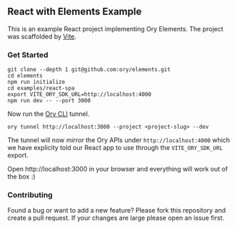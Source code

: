 ## React with Elements Example

This is an example React project implementing Ory Elements. The project was
scaffolded by [Vite](https://vitejs.dev/).

### Get Started

```shell
git clone --depth 1 git@github.com:ory/elements.git
cd elements
npm run initialize
cd examples/react-spa
export VITE_ORY_SDK_URL=http://localhost:4000
npm run dev -- --port 3000
```

Now run the [Ory CLI](https://www.ory.sh/docs/guides/cli/installation) tunnel.

```shell
ory tunnel http://localhost:3000 --project <project-slug> --dev
```

The tunnel will now _mirror_ the Ory APIs under `http://localhost:4000` which we
have explicity told our React app to use through the `VITE_ORY_SDK_URL` export.

Open http://localhost:3000 in your browser and everything will work out of the
box :)

### Contributing

Found a bug or want to add a new feature? Please fork this repository and create
a pull request. If your changes are large please open an issue first.
